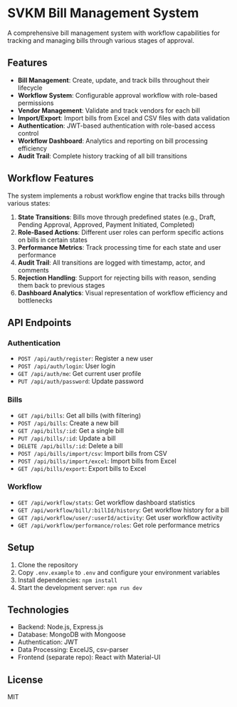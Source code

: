 # SVKM Bill Management System

A comprehensive bill management system with workflow capabilities for tracking and managing bills through various stages of approval.

## Features

- **Bill Management**: Create, update, and track bills throughout their lifecycle
- **Workflow System**: Configurable approval workflow with role-based permissions
- **Vendor Management**: Validate and track vendors for each bill
- **Import/Export**: Import bills from Excel and CSV files with data validation
- **Authentication**: JWT-based authentication with role-based access control
- **Workflow Dashboard**: Analytics and reporting on bill processing efficiency
- **Audit Trail**: Complete history tracking of all bill transitions

## Workflow Features

The system implements a robust workflow engine that tracks bills through various states:

1. **State Transitions**: Bills move through predefined states (e.g., Draft, Pending Approval, Approved, Payment Initiated, Completed)
2. **Role-Based Actions**: Different user roles can perform specific actions on bills in certain states
3. **Performance Metrics**: Track processing time for each state and user performance
4. **Audit Trail**: All transitions are logged with timestamp, actor, and comments
5. **Rejection Handling**: Support for rejecting bills with reason, sending them back to previous stages
6. **Dashboard Analytics**: Visual representation of workflow efficiency and bottlenecks

## API Endpoints

### Authentication
- `POST /api/auth/register`: Register a new user
- `POST /api/auth/login`: User login
- `GET /api/auth/me`: Get current user profile
- `PUT /api/auth/password`: Update password

### Bills
- `GET /api/bills`: Get all bills (with filtering)
- `POST /api/bills`: Create a new bill
- `GET /api/bills/:id`: Get a single bill
- `PUT /api/bills/:id`: Update a bill
- `DELETE /api/bills/:id`: Delete a bill
- `POST /api/bills/import/csv`: Import bills from CSV
- `POST /api/bills/import/excel`: Import bills from Excel
- `GET /api/bills/export`: Export bills to Excel

### Workflow
- `GET /api/workflow/stats`: Get workflow dashboard statistics
- `GET /api/workflow/bill/:billId/history`: Get workflow history for a bill
- `GET /api/workflow/user/:userId/activity`: Get user workflow activity
- `GET /api/workflow/performance/roles`: Get role performance metrics

## Setup

1. Clone the repository
2. Copy `.env.example` to `.env` and configure your environment variables
3. Install dependencies: `npm install`
4. Start the development server: `npm run dev`

## Technologies

- Backend: Node.js, Express.js
- Database: MongoDB with Mongoose
- Authentication: JWT
- Data Processing: ExcelJS, csv-parser
- Frontend (separate repo): React with Material-UI

## License

MIT